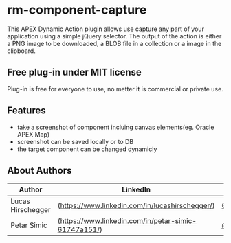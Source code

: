 # rm-component-capture
This APEX Dynamic Action plugin allows use capture any part of your application using a simple jQuery selector. The output of the action is either a PNG image to be downloaded, a BLOB file in a collection or a image in the clipboard.  

## Free plug-in under MIT license
Plug-in is free for everyone to use, no metter it is commercial or private use.

## Features
* take a screenshot of component incluing canvas elements(eg. Oracle APEX Map)
* screenshot can be saved locally or to DB
* the target component can be changed dynamicly

## About Authors
Author | LinkedIn | Twitter | E-mail
-------|-------|---------|-------
Lucas Hirschegger | (https://www.linkedin.com/in/lucashirschegger/) | [@Lucas_Hir](https://twitter.com/Lucas_Hir) | lucas.hirschegger@rittmanmead.com
Petar Simic | (https://www.linkedin.com/in/petar-simic-61747a151/) | [@petarsimic7](https://twitter.com/PetarSimic7) | petar.simic@rittmanmead.com
